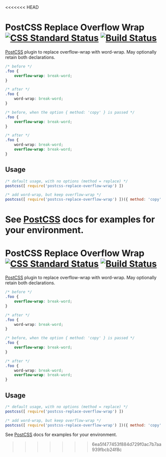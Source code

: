 <<<<<<< HEAD
# PostCSS Replace Overflow Wrap [![CSS Standard Status][css-img]][css] [![Build Status][ci-img]][ci]

[PostCSS] plugin to replace overflow-wrap with word-wrap. May optionally retain both declarations.

[PostCSS]: https://github.com/postcss/postcss
[css-img]: https://jonathantneal.github.io/css-db/badge/css-text-overflow-wrap-property.svg
[css]:     https://jonathantneal.github.io/css-db/#css-text-overflow-wrap-property
[ci-img]:  https://travis-ci.org/MattDiMu/postcss-replace-overflow-wrap.svg
[ci]:      https://travis-ci.org/MattDiMu/postcss-replace-overflow-wrap


```css
/* before */
.foo {
    overflow-wrap: break-word;
}

/* after */
.foo {
    word-wrap: break-word;
}
```

```css
/* before, when the option { method: 'copy' } is passed */
.foo {
    overflow-wrap: break-word;
}

/* after */
.foo {
    word-wrap: break-word;
    overflow-wrap: break-word;
}
```

## Usage

```js
/* default usage, with no options (method = replace) */
postcss([ require('postcss-replace-overflow-wrap') ])
```

```js
/* add word-wrap, but keep overflow-wrap */
postcss([ require('postcss-replace-overflow-wrap') ])({ method: 'copy' })
```
See [PostCSS] docs for examples for your environment.
=======
# PostCSS Replace Overflow Wrap [![CSS Standard Status][css-img]][css] [![Build Status][ci-img]][ci]

[PostCSS] plugin to replace overflow-wrap with word-wrap. May optionally retain both declarations.

[PostCSS]: https://github.com/postcss/postcss
[css-img]: https://jonathantneal.github.io/css-db/badge/css-text-overflow-wrap-property.svg
[css]:     https://jonathantneal.github.io/css-db/#css-text-overflow-wrap-property
[ci-img]:  https://travis-ci.org/MattDiMu/postcss-replace-overflow-wrap.svg
[ci]:      https://travis-ci.org/MattDiMu/postcss-replace-overflow-wrap


```css
/* before */
.foo {
    overflow-wrap: break-word;
}

/* after */
.foo {
    word-wrap: break-word;
}
```

```css
/* before, when the option { method: 'copy' } is passed */
.foo {
    overflow-wrap: break-word;
}

/* after */
.foo {
    word-wrap: break-word;
    overflow-wrap: break-word;
}
```

## Usage

```js
/* default usage, with no options (method = replace) */
postcss([ require('postcss-replace-overflow-wrap') ])
```

```js
/* add word-wrap, but keep overflow-wrap */
postcss([ require('postcss-replace-overflow-wrap') ])({ method: 'copy' })
```
See [PostCSS] docs for examples for your environment.
>>>>>>> 6ea5f477453f884d729f0ac7b7aa939fbcb24f8c
